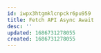 ```yaml
---
id: iwpx3htgmklcnpckr6pu959
title: Fetch API Async Await
desc: ''
updated: 1686731278055
created: 1686731278055
---
```

